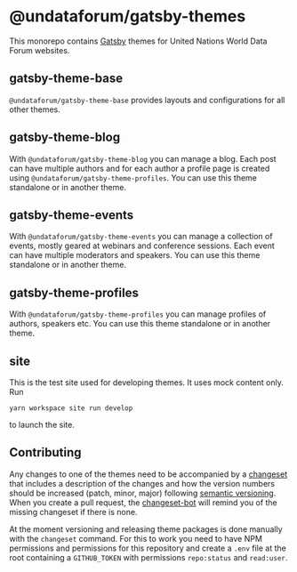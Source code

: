 # @undataforum/gatsby-themes

This monorepo contains [Gatsby](https://www.gatsbyjs.org/) themes for United
Nations World Data Forum websites.

## gatsby-theme-base

`@undataforum/gatsby-theme-base` provides layouts and configurations for all
other themes.

## gatsby-theme-blog

With `@undataforum/gatsby-theme-blog` you can manage a blog. Each post can have
multiple authors and for each author a profile page is created using
`@undataforum/gatsby-theme-profiles`. You can use this theme standalone or in
another theme.

## gatsby-theme-events

With `@undataforum/gatsby-theme-events` you can manage a collection of events,
mostly geared at webinars and conference sessions. Each event can have multiple
moderators and speakers. You can use this theme standalone or in another theme.

## gatsby-theme-profiles

With `@undataforum/gatsby-theme-profiles` you can manage profiles of authors,
speakers etc. You can use this theme standalone or in another theme.

## site

This is the test site used for developing themes. It uses mock content only. Run

    yarn workspace site run develop

to launch the site.

## Contributing

Any changes to one of the themes need to be accompanied by a
[changeset](https://github.com/atlassian/changesets) that includes a description
of the changes and how the version numbers should be increased (patch, minor,
major) following [semantic versioning](https://semver.org/). When you create a
pull request, the [changeset-bot](https://github.com/apps/changeset-bot) will
remind you of the missing changeset if there is none.

At the moment versioning and releasing theme packages is done manually with the
`changeset` command. For this to work you need to have NPM permissions and
permissions for this repository and create a `.env` file at the root containing
a `GITHUB_TOKEN` with permissions `repo:status` and `read:user`.
